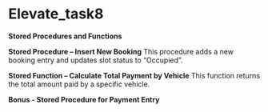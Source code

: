 # Elevate_task8
**Stored Procedures and Functions**

**Stored Procedure – Insert New Booking**
 This procedure adds a new booking entry and updates slot status to “Occupied”.

**Stored Function – Calculate Total Payment by Vehicle**
 This function returns the total amount paid by a specific vehicle.

**Bonus - Stored Procedure for Payment Entry**
